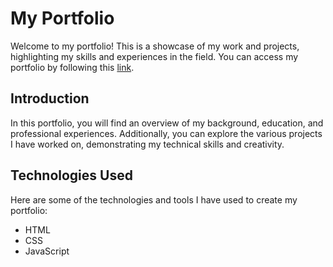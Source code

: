 # My Portfolio

Welcome to my portfolio! This is a showcase of my work and projects, highlighting my skills and experiences in the field. You can access my portfolio by following this [link](https://shyamkumar9.github.io/portfolio/).

## Introduction
In this portfolio, you will find an overview of my background, education, and professional experiences. Additionally, you can explore the various projects I have worked on, demonstrating my technical skills and creativity.

## Technologies Used
Here are some of the technologies and tools I have used to create my portfolio:
- HTML
- CSS
- JavaScript
